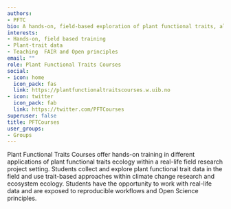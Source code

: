 ```yaml
---
authors:
- PFTC
bio: A hands-on, field-based exploration of plant functional traits, along with experience in using plant-trait data for climate-change research & ecosystem ecology
interests:
- Hands-on, field based training
- Plant-trait data
- Teaching  FAIR and Open principles
email: ""
role: Plant Functional Traits Courses
social:
- icon: home
  icon_pack: fas
  link: https://plantfunctionaltraitscourses.w.uib.no
- icon: twitter
  icon_pack: fab
  link: https://twitter.com/PFTCourses
superuser: false
title: PFTCourses
user_groups:
- Groups
---
```


Plant Functional Traits Courses offer hands-on training in different applications of plant functional traits ecology within a real-life field research project setting. Students collect and explore plant functional trait data in the field and use trait-based approaches within climate change research and ecosystem ecology. Students have the opportunity to work with real-life data and are exposed to reproducible workflows and Open Science principles.
